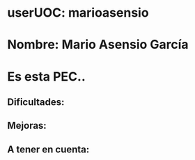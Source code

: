 # userUOC: marioasensio
# Nombre: Mario Asensio García
# Es esta PEC..

## Dificultades:

## Mejoras:

## A tener en cuenta:

